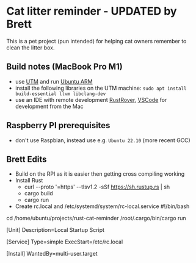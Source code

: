 # Cat litter reminder - UPDATED by Brett

This is a pet project (pun intended) for helping cat owners remember to clean the litter box.

## Build notes (MacBook Pro M1)

- use [UTM](https://mac.getutm.app/) and run [Ubuntu ARM](https://ubuntu.com/download/server/arm)
- install the following libraries on the UTM machine: `sudo apt install build-essential llvm libclang-dev`
- use an IDE with remote development [RustRover](https://www.jetbrains.com/rust/), [VSCode](https://code.visualstudio.com/) for development from the Mac

## Raspberry PI prerequisites

- don't use Raspbian, instead use e.g. `Ubuntu 22.10` (more recent GCC)

## Brett Edits
- Build on the RPI as it is easier then getting cross compiling working
- Install Rust
    - curl --proto '=https' --tlsv1.2 -sSf https://sh.rustup.rs | sh
    - cargo build
    - cargo run
- Create rc.local and /etc/systemd/system/rc-local.service
#!/bin/bash

cd /home/ubuntu/projects/rust-cat-reminder
/root/.cargo/bin/cargo run

[Unit]
Description=Local Startup Script

[Service]
Type=simple
ExecStart=/etc/rc.local

[Install]
WantedBy=multi-user.target
    

